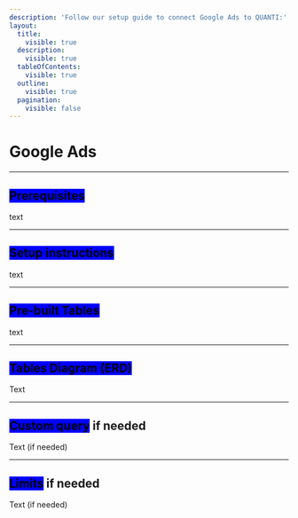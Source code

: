 ```yaml
---
description: 'Follow our setup guide to connect Google Ads to QUANTI:'
layout:
  title:
    visible: true
  description:
    visible: true
  tableOfContents:
    visible: true
  outline:
    visible: true
  pagination:
    visible: false
---
```


# Google Ads

***

## <mark style="background-color:blue;">Prerequisites</mark>

text

***

## <mark style="background-color:blue;">Setup instructions</mark>

text

***

## <mark style="background-color:blue;">Pre-built Tables</mark>

text

***

## <mark style="background-color:blue;">Tables Diagram (ERD)</mark>

Text

***

## <mark style="background-color:blue;">Custom query</mark> if needed

Text (if needed)

***

## <mark style="background-color:blue;">Limits</mark> if needed

Text (if needed)
